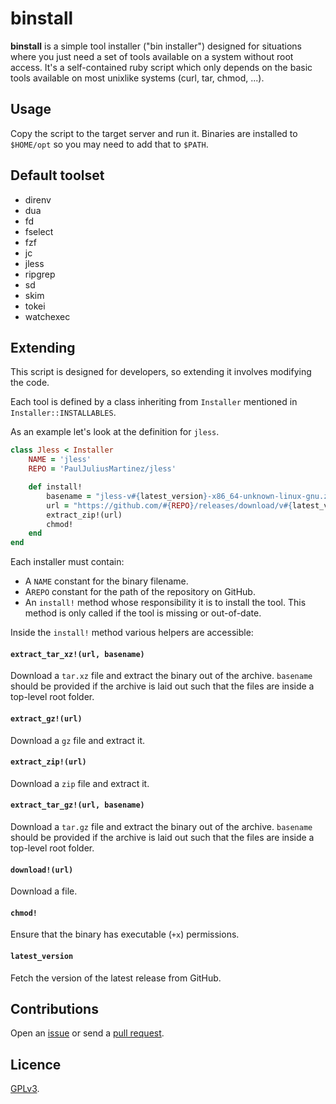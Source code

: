 # binstall

**binstall** is a simple tool installer ("bin installer") designed for situations where you just need a set of tools available on a system without root access. It's a self-contained ruby script which only depends on the basic tools available on most unixlike systems (curl, tar, chmod, ...).

## Usage

Copy the script to the target server and run it. Binaries are installed to `$HOME/opt` so you may need to add that to `$PATH`.

## Default toolset

- direnv
- dua
- fd
- fselect
- fzf
- jc
- jless
- ripgrep
- sd
- skim
- tokei
- watchexec

## Extending

This script is designed for developers, so extending it involves modifying the code.

Each tool is defined by a class inheriting from `Installer` mentioned in `Installer::INSTALLABLES`.

As an example let's look at the definition for `jless`.

```ruby
class Jless < Installer
    NAME = 'jless'
    REPO = 'PaulJuliusMartinez/jless'

    def install!
        basename = "jless-v#{latest_version}-x86_64-unknown-linux-gnu.zip"
        url = "https://github.com/#{REPO}/releases/download/v#{latest_version}/#{basename}"
        extract_zip!(url)
        chmod!
    end
end
```

Each installer must contain:

- A `NAME` constant for the binary filename.
- A`REPO` constant for the path of the repository on GitHub.
- An `install!` method whose responsibility it is to install the tool. This method is only called if the tool is missing or out-of-date.

Inside the `install!` method various helpers are accessible:

#### `extract_tar_xz!(url, basename)`

Download a `tar.xz` file and extract the binary out of the archive. `basename` should be provided if the archive is laid out such that the files are inside a top-level root folder.

#### `extract_gz!(url)`

Download a `gz` file and extract it.

#### `extract_zip!(url)`

Download a `zip` file and extract it.

#### `extract_tar_gz!(url, basename)`

Download a `tar.gz` file and extract the binary out of the archive. `basename` should be provided if the archive is laid out such that the files are inside a top-level root folder.

#### `download!(url)`

Download a file.

#### `chmod!`

Ensure that the binary has executable (`+x`) permissions.

#### `latest_version`

Fetch the version of the latest release from GitHub.

## Contributions

Open an [issue](https://github.com/crdx/binstall/issues) or send a [pull request](https://github.com/crdx/binstall/pulls).

## Licence

[GPLv3](LICENCE).

